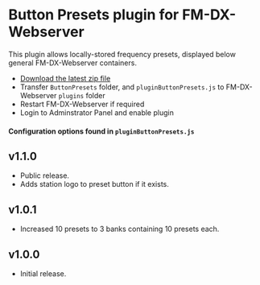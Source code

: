 # Button Presets plugin for FM-DX-Webserver

This plugin allows locally-stored frequency presets, displayed below general FM-DX-Webserver containers.

* [Download the latest zip file](https://github.com/AmateurAudioDude/FM-DX-Webserver-Plugin-Button-Presets/archive/refs/heads/main.zip)
* Transfer `ButtonPresets` folder, and `pluginButtonPresets.js` to FM-DX-Webserver `plugins` folder
* Restart FM-DX-Webserver if required
* Login to Adminstrator Panel and enable plugin

#### Configuration options found in `pluginButtonPresets.js`

v1.1.0
------
* Public release.
* Adds station logo to preset button if it exists.

v1.0.1
------
* Increased 10 presets to 3 banks containing 10 presets each.

v1.0.0
------
* Initial release.
